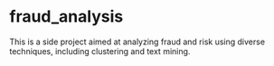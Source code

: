 # fraud_analysis
This is a side project aimed at analyzing fraud and risk using diverse techniques, including clustering and text mining.
